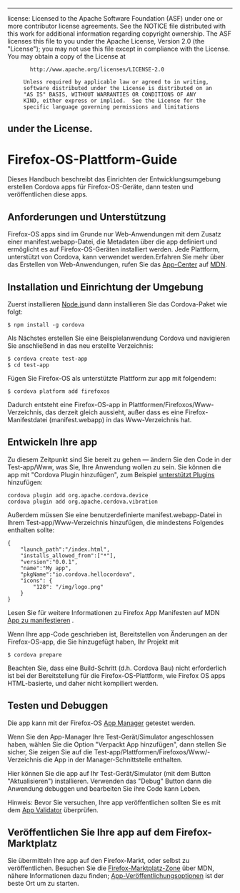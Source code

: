 * * *

license: Licensed to the Apache Software Foundation (ASF) under one or more contributor license agreements. See the NOTICE file distributed with this work for additional information regarding copyright ownership. The ASF licenses this file to you under the Apache License, Version 2.0 (the "License"); you may not use this file except in compliance with the License. You may obtain a copy of the License at

           http://www.apache.org/licenses/LICENSE-2.0
    
         Unless required by applicable law or agreed to in writing,
         software distributed under the License is distributed on an
         "AS IS" BASIS, WITHOUT WARRANTIES OR CONDITIONS OF ANY
         KIND, either express or implied.  See the License for the
         specific language governing permissions and limitations
    

## under the License.

# Firefox-OS-Plattform-Guide

Dieses Handbuch beschreibt das Einrichten der Entwicklungsumgebung erstellen Cordova apps für Firefox-OS-Geräte, dann testen und veröffentlichen diese apps.

## Anforderungen und Unterstützung

Firefox-OS apps sind im Grunde nur Web-Anwendungen mit dem Zusatz einer manifest.webapp-Datei, die Metadaten über die app definiert und ermöglicht es auf Firefox-OS-Geräten installiert werden. Jede Plattform, unterstützt von Cordova, kann verwendet werden.Erfahren Sie mehr über das Erstellen von Web-Anwendungen, rufen Sie das [App-Center][1] auf [MDN][2].

 [1]: https://developer.mozilla.org/en-US/Apps
 [2]: https://developer.mozilla.org/en-US/

## Installation und Einrichtung der Umgebung

Zuerst installieren [Node.js][3]und dann installieren Sie das Cordova-Paket wie folgt:

 [3]: http://nodejs.org/

    $ npm install -g cordova
    

Als Nächstes erstellen Sie eine Beispielanwendung Cordova und navigieren Sie anschließend in das neu erstellte Verzeichnis:

    $ cordova create test-app
    $ cd test-app
    

Fügen Sie Firefox-OS als unterstützte Plattform zur app mit folgendem:

    $ cordova platform add firefoxos
    

Dadurch entsteht eine Firefox-OS-app in Plattformen/Firefoxos/Www-Verzeichnis, das derzeit gleich aussieht, außer dass es eine Firefox-Manifestdatei (manifest.webapp) in das Www-Verzeichnis hat.

## Entwickeln Ihre app

Zu diesem Zeitpunkt sind Sie bereit zu gehen — ändern Sie den Code in der Test-app/Www, was Sie, Ihre Anwendung wollen zu sein. Sie können die app mit "Cordova Plugin hinzufügen", zum Beispiel [unterstützt Plugins]() hinzufügen:

    cordova plugin add org.apache.cordova.device
    cordova plugin add org.apache.cordova.vibration
    

Außerdem müssen Sie eine benutzerdefinierte manifest.webapp-Datei in Ihrem Test-app/Www-Verzeichnis hinzufügen, die mindestens Folgendes enthalten sollte:

    { 
        "launch_path":"/index.html",
        "installs_allowed_from":["*"],
        "version":"0.0.1",
        "name":"My app",
        "pkgName":"io.cordova.hellocordova",
        "icons": {
            "128": "/img/logo.png"
        }
    }
    

Lesen Sie für weitere Informationen zu Firefox App Manifesten auf MDN [App zu manifestieren][4] .

 [4]: https://developer.mozilla.org/en-US/Apps/Developing/Manifest

Wenn Ihre app-Code geschrieben ist, Bereitstellen von Änderungen an der Firefox-OS-app, die Sie hinzugefügt haben, Ihr Projekt mit

    $ cordova prepare
    

Beachten Sie, dass eine Build-Schritt (d.h. Cordova Bau) nicht erforderlich ist bei der Bereitstellung für die Firefox-OS-Plattform, wie Firefox OS apps HTML-basierte, und daher nicht kompiliert werden.

## Testen und Debuggen

Die app kann mit der Firefox-OS [App Manager][5] getestet werden.

 [5]: https://developer.mozilla.org/en-US/Firefox_OS/Using_the_App_Manager

Wenn Sie den App-Manager Ihre Test-Gerät/Simulator angeschlossen haben, wählen Sie die Option "Verpackt App hinzufügen", dann stellen Sie sicher, Sie zeigen Sie auf die Test-app/Plattformen/Firefoxos/Www/-Verzeichnis die App in der Manager-Schnittstelle enthalten.

Hier können Sie die app auf Ihr Test-Gerät/Simulator (mit dem Button "Aktualisieren") installieren. Verwenden das "Debug" Button dann die Anwendung debuggen und bearbeiten Sie ihre Code kann Leben.

Hinweis: Bevor Sie versuchen, Ihre app veröffentlichen sollten Sie es mit dem [App Validator][6] überprüfen.

 [6]: https://marketplace.firefox.com/developers/validator

## Veröffentlichen Sie Ihre app auf dem Firefox-Marktplatz

Sie übermitteln Ihre app auf den Firefox-Markt, oder selbst zu veröffentlichen. Besuchen Sie die [Firefox-Marktplatz-Zone][7] über MDN, nähere Informationen dazu finden; [App-Veröffentlichungsoptionen][8] ist der beste Ort um zu starten.

 [7]: https://developer.mozilla.org/en-US/Marketplace
 [8]: https://developer.mozilla.org/en-US/Marketplace/Publishing/Publish_options